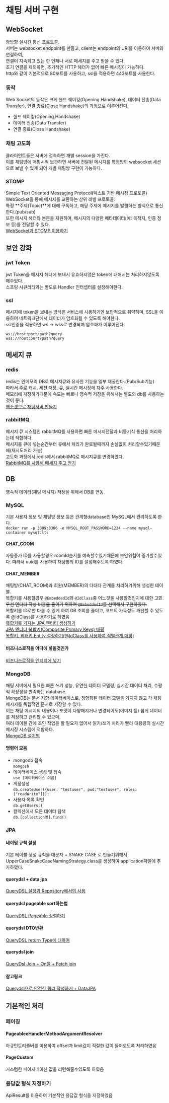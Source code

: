 # 채팅 서버 구현
## WebSocket
양방향 실시간 통신 프로토콜.  
서버는 websocket endpoint를 만들고, client는 endpoint의 URI를 이용하여 서버와 연결하여,  
연결이 지속되고 있는 한 언제나 서로 메세지를 주고 받을 수 있다.  
초기 연결을 제외하면, 추가적인 HTTP 헤더가 없어 빠른 메시징이 가능하다.  
http와 같이 기본적으로 80포트를 사용하고, ssl을 적용하면 443포트를 사용한다.  

### 동작
Web Socket의 동작은 크게 핸드 쉐이킹(Opening Handshake), 데이터 전송(Data Transfer), 연결 종료(Close Handshake)의 과정으로 이루어진다.  
- 핸드 쉐이킹(Opening Handshake)  
- 데이터 전송(Data Transfer)  
- 연결 종료(Close Handshake)  

### 채팅 고도화
클라이언트들은 서버에 접속하면 개별 session을 가진다.  
이를 채팅방에 매핑시켜 보관하면 서버에 전달된 메시지를 특정방의 websocket 세션으로 보낼 수 있게 되어 개별 채팅방 구현이 가능하다.  

### STOMP
Simple Text Oriented Messaging Protocol(텍스트 기반 메시징 프로토콜)  
WebSocket을 통해 메시지를 교환하는 상위 레벨 프로토콜.  
특정 **주제(Topic)**에 대해 구독하고, 해당 주제에 메시지를 발행하는 방식으로 통신한다.(pub/sub)  
또한 메시지 헤더와 본문을 지원하여, 메시지의 다양한 메타데이터(예: 목적지, 인증 정보 등)를 전달할 수 있다.  
[WebSocket과 STOMP 이용하기](https://innu3368.tistory.com/213)  

## 보안 강화
### jwt Token
jwt Token을 메시지 헤더에 보내서 유효하지않은 token에 대해서는 처리하지않도록 해주었다.  
스프링 시큐리티와는 별도로 Handler 인터셉터를 설정해야한다.  

### ssl
메시지에 token을 보내는 방식은 서비스에 사용하기엔 보안적으로 취약하며, SSL을 이용하여 네트워크단에서 데이터가 암호화될 수 있도록 해야한다.  
ssl인증을 적용하면 ws -> wss로 변경되며 암호화가 이루어진다.  
~~~
ws://host:port/path?query
wss://host:port/path?query
~~~

## 메세지 큐
### redis
redis는 인메모리 DB로 메시지큐와 유사한 기능을 일부 제공한다.(Pub/Sub기능)  
따라서 주로 캐시, 세션 저장, 큐, 실시간 메시징에 자주 사용한다.  
메모리에 저장하기때문에 속도는 빠르나 영속적 저장을 위해서는 별도의 db를 사용하는 것이 좋다.  
[웹소켓으로 채팅서버 만들기](https://www.daddyprogrammer.org/post/4077/spring-websocket-chatting/)

### rabbitMQ
메시지 큐 시스템인 rabbitMQ를 사용하면 빠른 메시지전달과 비동기식 통신을 처리하는데 적합하다.  
메시지를 큐에 넣는순간부터 큐에서 처리가 완료될때까지 손실없이 처리할수있기때문에(재시도처리 가능)  
고도화 과정에서 redis에서 rabbitMQ로 메시지큐를 변경하였다.  
[RabbitMQ를 사용해 메세지 주고 받기](https://velog.io/@power0080/Message-QueueRabbitMQ를-사용해-메세지-주고-받기)

## DB
영속적 데이터(채팅 메시지) 저장을 위해서 DB를 연동.  
### MySQL
기본 사용자 정보 및 채팅방 정보 등은 관계형database인 MySQL에서 관리하도록 한다.  
`docker run -p 3309:3306 -e MYSQL_ROOT_PASSWORD=1234 --name mysql-container mysql:lts`  

#### CHAT_COOM
자동증가 ID를 사용할경우 roomId순서를 예측할수있기때문에 보안위험이 증가할수있다. 따라서 uuid를 사용하여 채팅방의 ID를 설정해주도록 하였다.  

#### CHAT_MEMBER
채팅방(CHAT_ROOM)과 회원(MEMBER)의 다대다 관계를 처리하기위해 생성한 테이블.  
복합키를 사용할경우 `@EmbeddedId`와 `@IdClass`중 어느것을 사용할것인지에 대한 고민.  
~~우선 엔티티 작성 비용을 줄이기 위하여 `@EmbeddedId`를 선택해서 구현하였다.~~  
복합키를 ID로만 다룰 수 있게 하여 DB 조회를 줄이고, 코드의 가독성도 개선할 수 있도록 @IdClass를 사용하기로 하였음  
[복합키를 가지는 JPA 엔티티 생성하기](https://woo-chang.tistory.com/43)  
[JPA 엔티티 복합키(Composite Primary Keys) 매핑](https://ykh6242.tistory.com/entry/JPA-%EC%97%94%ED%8B%B0%ED%8B%B0-%EB%B3%B5%ED%95%A9%ED%82%A4Composite-Primary-Keys-%EB%A7%A4%ED%95%91)  
[복합키, 외래키 Entity 설정하기(@IdClass를 사용하여 식별관계 매핑)](https://ynzu-dev.tistory.com/entry/JPA-%EB%B3%B5%ED%95%A9%ED%82%A4-%EC%99%B8%EB%9E%98%ED%82%A4-Entity-%EC%84%A4%EC%A0%95%ED%95%98%EA%B8%B0IdClass%EB%A5%BC-%EC%82%AC%EC%9A%A9%ED%95%98%EC%97%AC-%EC%8B%9D%EB%B3%84%EA%B4%80%EA%B3%84-%EB%A7%A4%ED%95%91)  

#### 비즈니스로직을 어디에 넣을것인가
[비즈니스로직을 엔티티에 넣기](https://velog.io/@kevin_/엔티티에-비즈니스-로직-찬반)  

### MongoDB
채팅 서버에서 필요한 빠른 쓰기 성능, 유연한 데이터 모델링, 실시간 데이터 처리, 수평적 확장성을 만족하는 database.  
MongoDB는 문서 지향 데이터베이스로, 정형화된 데이터 모델을 가지지 않고 각 채팅 메시지를 독립적인 문서로 저장할 수 있다.  
이는 채팅 메시지의 내용이나 포맷이 다양해지거나 변경되어도(이미지 등) 쉽게 데이터를 저장하고 관리할 수 있으며,  
여러 테이블 간에 조인 작업을 할 필요가 없어서 읽기/쓰기 처리가 빨라 대용량의 실시간 메시징 시스템에 적합하다.  
[MongoDB 설치법](https://www.mongodb.com/ko-kr/docs/manual/tutorial/install-mongodb-community-with-docker/)

#### 명령어 모음
- mongodb 접속  
`mongosh`  
- 데이터베이스 생성 및 접속  
`use [데이터베이스 이름]`  
- 계정생성  
`db.createUser({user: "testuser", pwd:"testuser", roles:["readWrite"]});`  
- 사용자 목록 확인  
`db.getUsers()`  
- 컬렉션에서 모든 데이터 탐색  
`db.[collection명].find()`


### JPA
#### 네이밍 규칙 설정
기본 테이블 생성 규칙을 대문자 + SNAKE CASE 로 만들기위해서  
UpperCaseSnakeCaseNamingStrategy.class를 생성하여 application파일에 추가하였다.  

#### querydsl + data jpa
[QueryDSL 설정과 Repository에서의 사용](https://sjh9708.tistory.com/174)  

#### querydsl pageable sort하는법
[QueryDSL Pageable 정렬하기](https://joanyi.tistory.com/83)  

#### querydsl DTO반환
[QueryDSL return Type에 대하여](https://velog.io/@kimhalin/QueryDSL-return-Type%EC%97%90-%EB%8C%80%ED%95%98%EC%97%AC)  

#### querydsl join
[QueryDsl Join + On절 + Fetch join](https://nomoreft.tistory.com/30#%EA%B8%B0%EB%B3%B8%EC%A0%81%EC%9D%B8-%EC%83%81%EA%B4%80%EA%B4%80%EA%B3%84-entity-join) 

#### 참고링크
[Querydsl으로 안전한 쿼리 작성하기 + DataJPA](https://devwithpug.github.io/java/querydsl-with-datajpa/#site-nav)


## 기본적인 처리
### 페이징
#### PageableeHandlerMethodArgumentResolver
아규먼트리졸버를 이용하여 offset과 limit값이 적절한 값이 들어오도록 처리하였음  

#### PageCustom
커스텀한 페이지네이션 값을 리턴해줄수있도록 하였음  

### 응답값 형식 지정하기
ApiResult를 이용하여 기본적인 응답값 형식을 지정하였음  


